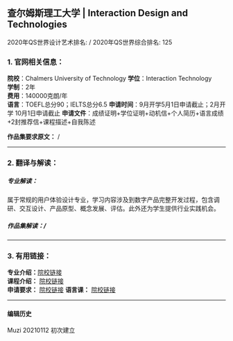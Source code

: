 ## 查尔姆斯理工大学 | Interaction Design and Technologies

2020年QS世界设计艺术排名: /
2020年QS世界综合排名: 125  

### 1. 官网相关信息：

**院校**：Chalmers University of Technology
**学位**：Interaction Technology  
**学制**：2年  
**费用**：140000克朗/年  
**语言**：TOEFL总分90；IELTS总分6.5
**申请时间**：9月开学5月1日申请截止；2月开学 10月1日申请截止
**申请文件**：成绩证明+学位证明+动机信+个人简历+语言成绩+2封推荐信+课程描述+自我陈述

**作品集要求原文：**   /


---

### 2. 翻译与解读：

##### 专业解读：
属于常规的用户体验设计专业，学习内容涉及到数字产品完整开发过程，包含调研、交互设计、产品原型、概念发展、评估。此外还为学生提供行业实践机会。

##### 作品集解读：/



---


### 3. 有用链接：

**专业介绍：**[院校链接](http://www.chalmers.se/en/education/programmes/masters-info/Pages/Interaction-Design-and-Technologies.aspx)  
**课程介绍：** [院校链接](http://www.chalmers.se/en/education/programmes/masters-info/Pages/Interaction-Design-and-Technologies.aspx)  
**申请要求：** [院校链接](https://www.chalmers.se/en/education/application-admission/required_documents/Pages/required%20documents.aspx)
**语言课：** [院校链接](https://www.universityadmissions.se/en/All-you-need-to-know1/Applying-for-studies/English-requirements/Internationally-recognized-English-test/)



---


#### 编辑历史
Muzi 20210112 初次建立

